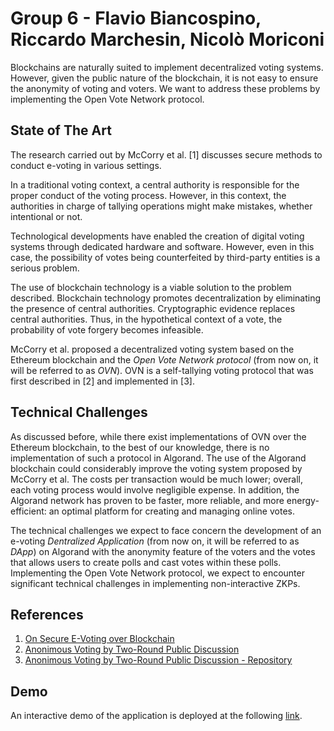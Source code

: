# Group 6 - Flavio Biancospino, Riccardo Marchesin, Nicolò Moriconi

Blockchains are naturally suited to implement decentralized voting systems. However, given the public nature of the blockchain, it is not easy to ensure the anonymity of voting and voters. We want to address these problems by implementing the Open Vote Network protocol.

## State of The Art

The research carried out by McCorry et al. [1] discusses secure methods to conduct e-voting in various settings.

In a traditional voting context, a central authority is responsible for the proper conduct of the voting process. However, in this context, the authorities in charge of tallying operations might make mistakes, whether intentional or not.

Technological developments have enabled the creation of digital voting systems through dedicated hardware and software. However, even in this case, the possibility of votes being counterfeited by third-party entities is a serious problem.

The use of blockchain technology is a viable solution to the problem described. Blockchain technology promotes decentralization by eliminating the presence of central authorities. Cryptographic evidence replaces central authorities. Thus, in the hypothetical context of a vote, the probability of vote forgery becomes infeasible.

McCorry et al. proposed a decentralized voting system based on the Ethereum blockchain and the _Open Vote Network protocol_ (from now on, it will be referred to as _OVN_). OVN is a self-tallying voting protocol that was first described in [2] and implemented in [3].

## Technical Challenges

As discussed before, while there exist implementations of OVN over the Ethereum blockchain, to the best of our knowledge, there is no implementation of such a protocol in Algorand. The use of the Algorand blockchain could considerably improve the voting system proposed by McCorry et al. The costs per transaction would be much lower; overall, each voting process would involve negligible expense. In addition, the Algorand network has proven to be faster, more reliable, and more energy-efficient: an optimal platform for creating and managing online votes.

The technical challenges we expect to face concern the development of an e-voting _Dentralized Application_ (from now on, it will be referred to as _DApp_) on Algorand with the anonymity feature of the voters and the votes that allows users to create polls and cast votes within these polls. Implementing the Open Vote Network protocol, we expect to encounter significant technical challenges in implementing non-interactive ZKPs.

## References

1. [On Secure E-Voting over Blockchain](https://dl.acm.org/doi/pdf/10.1145/3461461)
2. [Anonimous Voting by Two-Round Public Discussion](http://homepages.cs.ncl.ac.uk/feng.hao/files/OpenVote_IET.pdf)
3. [Anonimous Voting by Two-Round Public Discussion - Repository](https://github.com/stonecoldpat/anonymousvoting)

## Demo

An interactive demo of the application is deployed at the following [link](https://dao-proposal-group-6.fly.dev/).
